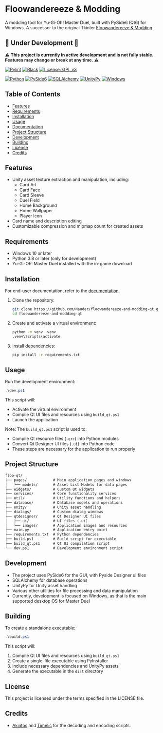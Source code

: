 # Floowandereeze & Modding

A modding tool for Yu-Gi-Oh! Master Duel, built with PySide6 (Qt6) for Windows. A successor to the original Tkinter [Floowandereeze & Modding](https://github.com/Nauder/floowandereeze-and-modding).

## 🚧 Under Development 🚧

⚠️ **This project is currently in active development and is not fully stable. Features may change or break at any time.** ⚠️

[![Pylint](https://github.com/Nauder/floowandereeze-and-modding-qt/actions/workflows/pylint.yml/badge.svg)](https://github.com/Nauder/floowandereeze-and-modding-qt/actions/workflows/pylint.yml)
[![Black](https://github.com/Nauder/floowandereeze-and-modding-qt/actions/workflows/black.yml/badge.svg)](https://github.com/Nauder/floowandereeze-and-modding-qt/actions/workflows/black.yml)
[![License: GPL v3](https://img.shields.io/badge/License-GPLv3-blue.svg)](https://www.gnu.org/licenses/gpl-3.0)

[![Python](https://img.shields.io/badge/python-3.8+-blue.svg?logo=python&logoColor=white)](https://www.python.org)
[![PySide6](https://img.shields.io/badge/PySide6-6.7.2-41CD52.svg?logo=qt&logoColor=white)](https://doc.qt.io/qtforpython-6/)
[![SQLAlchemy](https://img.shields.io/badge/SQLAlchemy-2.0.34-29B6F6.svg?logo=sqlalchemy&logoColor=white)](https://www.sqlalchemy.org)
[![UnityPy](https://img.shields.io/badge/UnityPy-1.10.18-000000.svg?logo=unity&logoColor=white)](https://github.com/K0lb3/UnityPy)
[![Windows](https://img.shields.io/badge/Windows-10+-0078D6.svg?logo=windows&logoColor=white)](https://www.microsoft.com/windows)

## Table of Contents

- [Features](#features)
- [Requirements](#requirements)
- [Installation](#installation)
- [Usage](#usage)
- [Documentation](docs/README.md)
- [Project Structure](#project-structure)
- [Development](#development)
- [Building](#building)
- [License](#license)
- [Credits](#credits)

## Features

- Unity asset texture extraction and manipulation, including:
  - Card Art
  - Card Face
  - Card Sleeve
  - Duel Field
  - Home Background
  - Home Wallpaper
  - Player Icon
- Card name and description editing
- Customizable compression and mipmap count for created assets

## Requirements

- Windows 10 or later
- Python 3.8 or later (only for development)
- Yu-Gi-Oh! Master Duel installed with the in-game download

## Installation

For end-user documentation, refer to the [documentation](docs/README.md).

1. Clone the repository:

    ```bash
    git clone https://github.com/Nauder/floowandereeze-and-modding-qt.git
    cd floowandereeze-and-modding-qt
    ```

2. Create and activate a virtual environment:

    ```bash
    python -m venv .venv
    .venv\Scripts\activate
    ```

3. Install dependencies:

    ```bash
    pip install -r requirements.txt
    ```

## Usage

Run the development environment:

```powershell
.\dev.ps1
```

This script will:

- Activate the virtual environment
- Compile Qt UI files and resources using `build_qt.ps1`
- Launch the application

Note: The `build_qt.ps1` script is used to:

- Compile Qt resource files (`.qrc`) into Python modules
- Convert Qt Designer UI files (`.ui`) into Python code
- These steps are necessary for the application to run properly

## Project Structure

```txt
floo-qt/
├── pages/            # Main application pages and windows
│   └── models/       # Asset List Models for data pages
├── widgets/          # Custom Qt widgets
├── services/         # Core functionality services
├── util/             # Utility functions and helpers
├── database/         # Database models and operations
├── unity/            # Unity asset handling
├── dialogs/          # Custom dialog windows
├── qtdesigner/       # Qt Designer UI files
│   ├── ui/           # UI files (.ui)
│   └── images/       # Application images and resources
├── main.py           # Application entry point
├── requirements.txt  # Python dependencies
├── build.ps1         # Build script for executable
├── build_qt.ps1      # Qt UI compilation script
└── dev.ps1           # Development environment script
```

## Development

- The project uses PySide6 for the GUI, with Pyside Designer ui files
- SQLAlchemy for database operations
- UnityPy for Unity asset handling
- Various other utilities for file processing and data manipulation
- Currently, development is focused on Windows, as that is the main supported desktop OS for Master Duel

## Building

To create a standalone executable:

```powershell
.\build.ps1
```

This script will:

1. Compile Qt UI files and resources using `build_qt.ps1`
2. Create a single-file executable using PyInstaller
3. Include necessary dependencies and UnityPy assets
4. Generate the executable in the `dist` directory

## License

This project is licensed under the terms specified in the LICENSE file.

## Credits

- [Akintos](https://gist.github.com/akintos/04e2494c62184d2d4384078b0511673b)
and [Timelic](https://github.com/timelic/master-duel-chinese-translation-switch) for the decoding and encoding scripts.
